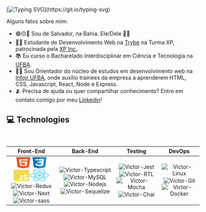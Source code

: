 [![Typing SVG](https://readme-typing-svg.herokuapp.com?duration=5400&color=F4F733&center=verdadeiro&vCenter=falso&lines=Ol%C3%A1%2C+boas+vindas+ao+meu+perfil!;Sou+o+Victor+Hugo+(ou+s%C3%B3+'Vitu')+%3A%5D)](https://git.io/typing-svg)

Alguns fatos sobre mim:

- 🟢🟡🔵 Sou de Salvador, na Bahia. Ele/Dele.🏳️‍🌈
- 👨‍💻 Estudante de Desenvolvimento Web na [Trybe](https://www.betrybe.com/) na Turma XP, patrocinada pela [XP Inc.](https://www.xpinc.com/).
- 📚 Eu curso o Bacharelado Interdisciplinar em Ciência e Tecnologia na [UFBA](https://www.ufba.br/).
- 👨‍💼 Sou Orientador do núcleo de estudos em desenvolvimento web na [Infojr UFBA](https://www.instagram.com/infojrufba/), onde auxilio trainees da empresa a aprenderem HTML, CSS, Javascript, React, Node e Express.
- 🫂 Precisa de ajuda ou quer compartilhar conhecimento? Entre em contato comigo por meu [Linkedin](https://www.linkedin.com/feed/)!


## 💻 Technologies

<div align="center" style="display: inline_block"><br>

Front-End | Back-End | Testing | DevOps
  :-----: | :------: | :------: | :------:
<img align="center" alt="Victor-HTML" height="30" width="42" src="https://raw.githubusercontent.com/devicons/devicon/master/icons/html5/html5-original.svg"><img align="center" alt="Victor-CSS" height="30" width="42" src="https://raw.githubusercontent.com/devicons/devicon/master/icons/css3/css3-original.svg"><img align="center" alt="Victor-Js" height="30" width="42" src="https://raw.githubusercontent.com/devicons/devicon/master/icons/javascript/javascript-plain.svg"><img align="center" alt="Victor-React" height="36" width="52" src="https://raw.githubusercontent.com/devicons/devicon/master/icons/react/react-original.svg"><img align="center" alt="Victor-Redux" height="31" width="44" src="https://cdn.jsdelivr.net/gh/devicons/devicon/icons/redux/redux-original.svg" /><img align="center" alt="Victor-Next" height="31" width="44"  src="https://cdn.jsdelivr.net/gh/devicons/devicon/icons/nextjs/nextjs-line.svg" /> <img align="center" alt="Victor-sass" height="31" width="44" src="https://cdn.jsdelivr.net/gh/devicons/devicon/icons/sass/sass-original.svg" /> | <img align="center" alt="Victor-Typescript" height="30" width="42" src="https://cdn.jsdelivr.net/gh/devicons/devicon/icons/typescript/typescript-original.svg" /> <img align="center" alt="Victor-MySQL" height="48" width="56" src="https://cdn.jsdelivr.net/gh/devicons/devicon/icons/mysql/mysql-original-wordmark.svg"><img align="center" alt="Victor-Nodejs" height="32" width="42" src="https://cdn.jsdelivr.net/gh/devicons/devicon/icons/nodejs/nodejs-original.svg" /><img align="center" alt="Victor-Sequelize" height="34" width="42" src="https://cdn.jsdelivr.net/gh/devicons/devicon/icons/sequelize/sequelize-original.svg" /> | <img align="center" alt="Victor-Jest" height="30" width="48" src="https://cdn.jsdelivr.net/gh/devicons/devicon/icons/jest/jest-plain.svg" /><img align="center" alt="Victor-RTL" height="34" width="34" src="https://testing-library.com/img/octopus-128x128.png" /><img align="center" alt="Victor-Mocha" height="34" width="50" src="https://cdn.jsdelivr.net/gh/devicons/devicon/icons/mocha/mocha-plain.svg" /><img align="center" alt="Victor-Chai" height="36" width="36" src="https://www.chaijs.com/img/chai-logo-small.png" /> | <img align="center" alt="Victor-Linux" height="30" width="42" src="https://cdn.jsdelivr.net/gh/devicons/devicon/icons/linux/linux-original.svg" /><img align="center" alt="Victor-Git" height="30" width="42" src="https://cdn.jsdelivr.net/gh/devicons/devicon/icons/git/git-original.svg" /><img align="center" alt="Victor-Docker" height="41" width="50" src="https://cdn.jsdelivr.net/gh/devicons/devicon/icons/docker/docker-original.svg">

</div>
